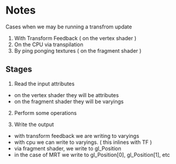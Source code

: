 

# Notes

Cases when we may be running a transfrom update

1. With Transform Feedback ( on the vertex shader )
2. On the CPU via transpilation
3. By ping ponging textures ( on the fragment shader )

## Stages

1. Read the input attributes 
 - on the vertex shader they will be attributes
 - on the fragment shader they will be varyings

2. Perform some operations

3. Write the output 

- with transform feedback we are writing to varyings
- with cpu we can write to varyings. ( this inlines with TF )
- via fragment shader, we write to gl_Position
- in the case of MRT we write to gl_Position[0], gl_Position[1], etc

